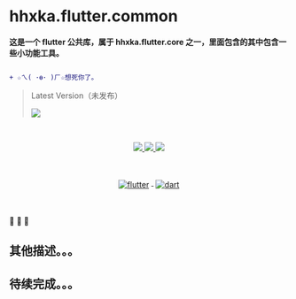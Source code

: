 # hhxka.flutter.common

**这是一个 flutter 公共库，属于 hhxka.flutter.core 之一，里面包含的其中包含一些小功能工具。**

``` diff

+ ☆ㄟ( ･ө･ )ㄏ☆想死你了。

```

> Latest Version（未发布）
> 
> [![](https://shields.io/badge/version-v0.0.0-ff69b4)]()

<br/>
<p align="center"> 
 <a href="https://github.com/mingsnx/hhxka.love" alt="mingsn's github stats">
   <img src="https://img.shields.io/badge/-hhxka.flutter.core-ff69b4" />
 </a>
 <a href="https://github.com/mingsnx/hhxka.love" alt="mingsn's github stats">
   <img src="https://img.shields.io/badge/❀ core ❀-common❥-blueviolet" />
 </a>
 <a href="https://github.com/mingsnx" alt="mingsn's home">
   <img src="https://img.shields.io/badge/❤-❀0.0❀-FFF537" />
 </a>
</p>

<br/>

<p align="center">
  <a href="https://flutter.dev/">
    <img src="https://www.vectorlogo.zone/logos/flutterio/flutterio-ar21.svg" alt="flutter" style="vertical-align:top; margin:4px;">
  </a>
  <a href="https://dart.dev/">
    <img src="https://www.vectorlogo.zone/logos/dartlang/dartlang-ar21.svg" alt="dart" style="vertical-align:top; margin:4px;">
  </a>
</p>
<br/>




🚀 🚀 🚀

## 其他描述。。。

## 待续完成。。。
